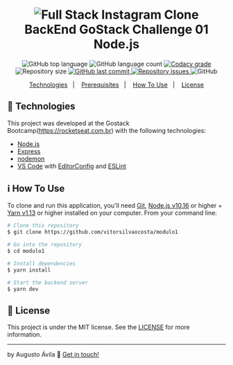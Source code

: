 <h1 align="center">
    <img alt="Full Stack Instagram Clone" src="https://skylab.rocketseat.com.br/api/files/1560759053914.svg" />
    <br>
    BackEnd GoStack Challenge 01 <br />
    Node.js
</h1>

<h4 align="center">
  
</h4>
<p align="center">
  <img alt="GitHub top language" src="https://img.shields.io/github/languages/top/vitorsilvaocosta/modulo1.svg">
  
  <img alt="GitHub language count" src="https://img.shields.io/github/languages/count/vitorsilvaocosta/modulo1.svg">
  
  <a href="https://www.codacy.com/app/ahaavila/goStack-desafio01k?utm_source=github.com&amp;utm_medium=referral&amp;utm_content=ahaavila/instagram-fullStack&amp;utm_campaign=Badge_Grade">
    <img alt="Codacy grade" src="https://img.shields.io/codacy/grade/4f87fc059ec846118f2ef2950200b13a.svg">
  </a>
  
  <img alt="Repository size" src="https://img.shields.io/github/repo-size/vitorsilvaocosta/modulo1.svg">
  <a href="https://github.com/ahaavila/goStack-desafio01/commits/master">
    <img alt="GitHub last commit" src="https://img.shields.io/github/last-commit/vitorsilvaocosta/modulo1.svg">
  </a>
  
  <a href="https://github.com/ahaavila/goStack-desafio01/issues">
    <img alt="Repository issues" src="https://img.shields.io/github/issues/vitorsilvaocosta/modulo1.svg">
  </a>
  
  <img alt="GitHub" src="https://img.shields.io/github/license/vitorsilvaocosta/modulo1.svg"> 
  
</p>

<p align="center">
  <a href="#rocket-technologies">Technologies</a>&nbsp;&nbsp;&nbsp;|&nbsp;&nbsp;&nbsp;
  <a href="#warning-prerequisites">Prerequisites</a>&nbsp;&nbsp;&nbsp;|&nbsp;&nbsp;&nbsp;
  <a href="#information_source-how-to-use">How To Use</a>&nbsp;&nbsp;&nbsp;|&nbsp;&nbsp;&nbsp;
  <a href="#memo-license">License</a>
</p>

## :rocket: Technologies

This project was developed at the Gostack Bootcamp(https://rocketseat.com.br) with the following technologies:

-  [Node.js][nodejs]
-  [Express](https://expressjs.com/)
-  [nodemon](https://github.com/remy/nodemon)
-  [VS Code][vc] with [EditorConfig][vceditconfig] and [ESLint][vceslint]

  
## :information_source: How To Use

To clone and run this application, you'll need [Git](https://git-scm.com), [Node.js v10.16][nodejs] or higher + [Yarn v1.13][yarn] or higher installed on your computer. From your command line:

```bash
# Clone this repository
$ git clone https://github.com/vitorsilvaocosta/modulo1

# Go into the repository
$ cd modulo1

# Install dependencies
$ yarn install

# Start the backend server
$ yarn dev

```

## :memo: License
This project is under the MIT license. See the [LICENSE](https://github.com/ahaavila/goStack-desafio01/blob/master/LICENSE) for more information.

---

by Augusto Ávila :wave: [Get in touch!](https://www.linkedin.com/in/ahaavila/)

[nodejs]: https://nodejs.org/
[yarn]: https://yarnpkg.com/
[vc]: https://code.visualstudio.com/
[vceditconfig]: https://marketplace.visualstudio.com/items?itemName=EditorConfig.EditorConfig
[vceslint]: https://marketplace.visualstudio.com/items?itemName=dbaeumer.vscode-eslint
